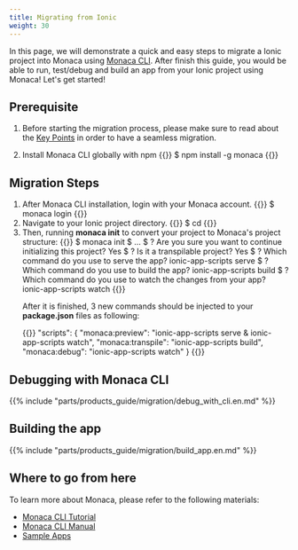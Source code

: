 ```yaml
---
title: Migrating from Ionic
weight: 30
---
```


In this page, we will demonstrate a quick and easy steps to migrate a Ionic project into Monaca using [Monaca CLI](/en/products_guide/monaca_cli/). After finish this guide, you would be able to run, test/debug and build an app from your Ionic project using Monaca! Let's get started!


## Prerequisite

1. Before starting the migration process, please make sure to read about the [Key Points](/en/products_guide/migration/key_point/) in order to have a seamless migration.

2. Install Monaca CLI globally with npm
{{<highlight bash>}}
$ npm install -g monaca
{{</highlight>}}

## Migration Steps

<ol>

<li>
After Monaca CLI installation, login with your Monaca account. 
{{<highlight bash>}}
$ monaca login
{{</highlight>}}
</li>

<li>
Navigate to your Ionic project directory.
{{<highlight bash>}}
$ cd <project dir>
{{</highlight>}}
</li>

<li>
Then, running <b>monaca init</b> to convert your project to Monaca's project structure:
{{<highlight bash>}}
$ monaca init
$ ...
$ ? Are you sure you want to continue initializing this project? Yes
$ ? Is it a transpilable project? Yes
$ ? Which command do you use to serve the app? ionic-app-scripts serve
$ ? Which command do you use to build the app? ionic-app-scripts build
$ ? Which command do you use to watch the changes from your app? ionic-app-scripts watch
{{</highlight>}}


After it is finished, 3 new commands should be injected to your <b>package.json</b> files as following:

{{<highlight javascript>}}
"scripts": {
    "monaca:preview": "ionic-app-scripts serve & ionic-app-scripts watch",
    "monaca:transpile": "ionic-app-scripts build",
    "monaca:debug": "ionic-app-scripts watch"
}
{{</highlight>}}
</li>
</ol>

## Debugging with Monaca CLI
{{% include "parts/products_guide/migration/debug_with_cli.en.md" %}}

## Building the app
{{% include "parts/products_guide/migration/build_app.en.md" %}}

## Where to go from here

To learn more about Monaca, please refer to the following materials:

- [Monaca CLI Tutorial](/en/tutorials/monaca_cli/)
- [Monaca CLI Manual](/en/products_guide/monaca_cli/)
- [Sample Apps](/en/sampleapp/samples/)